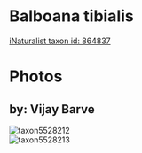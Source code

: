 
Balboana tibialis
=================
  
[iNaturalist taxon id: 864837](https://www.inaturalist.org/taxa/864837)
# Photos

## by: Vijay Barve
  
![taxon5528212](https://inaturalist-open-data.s3.amazonaws.com/photos/5817164/medium.jpeg)  
![taxon5528213](https://inaturalist-open-data.s3.amazonaws.com/photos/5817165/medium.jpeg)